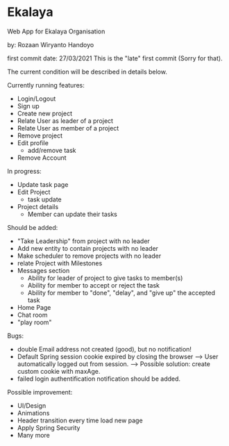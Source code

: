 # Ekalaya
Web App for Ekalaya Organisation

by: Rozaan Wiryanto Handoyo

first commit date: 27/03/2021
This is the "late" first commit (Sorry for that). 

The current condition will be described in details below.

Currently running features:
- Login/Logout
- Sign up
- Create new project
- Relate User as leader of a project
- Relate User as member of a project
- Remove project
- Edit profile
  - add/remove task
- Remove Account


In progress:
- Update task page
- Edit Project
  - task update
- Project details
  - Member can update their tasks


Should be added:
- "Take Leadership" from project with no leader
- Add new entity to contain projects with no leader
- Make scheduler to remove projects with no leader
- relate Project with Milestones
- Messages section
  - Ability for leader of project to give tasks to member(s)
  - Ability for member to accept or reject the task
  - Ability for member to "done", "delay", and "give up" the accepted task
- Home Page
- Chat room
- "play room"

Bugs:
- double Email address not created (good), but no notification!
- Default Spring session cookie expired by closing the browser --> User automatically logged out from session.
    --> Possible solution: create custom cookie with maxAge.
- failed login authentification notification should be added.
    
Possible improvement:
- UI/Design
- Animations
- Header transition every time load new page
- Apply Spring Security
- Many more
